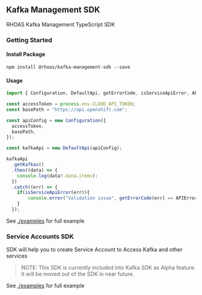 ## Kafka Management SDK

RHOAS Kafka Management TypeScript SDK

### Getting Started

#### Install Package

```
npm install @rhoas/kafka-management-sdk --save
```

#### Usage

```ts
import { Configuration, DefaultApi, getErrorCode, isServiceApiError, APIErrorCodes } from "@rhoas/kafka-management-sdk";

const accessToken = process.env.CLOUD_API_TOKEN;
const basePath = "https://api.openshift.com";

const apiConfig = new Configuration({
  accessToken,
  basePath,
});

const kafkaApi = new DefaultApi(apiConfig);

kafkaApi
  .getKafkas()
  .then((data) => {
    console.log(data?.data.items);
  })
  .catch((err) => {
    if(isServiceApiError(err)){
        console.error("Validation issue", getErrorCode(err) == APIErrorCodes.ERROR_8)
    }
  });
```

See [./examples](https://github.com/redhat-developer/app-services-sdk-core/app-services-sdk-js/tree/main/examples) for full example

### Service Accounts SDK

SDK will help you to create Service Account to Access Kafka and other services

> NOTE: This SDK is currently included into Kafka SDK as Alpha feature. It will be moved out of the SDK in near future.

See [./examples](https://github.com/redhat-developer/app-services-sdk-coreapp-services-sdk-js//tree/main/examples/src/serviceAccount.ts) for full example